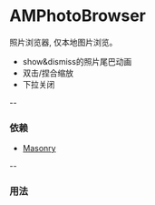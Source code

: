 # AMPhotoBrowser
照片浏览器, 仅本地图片浏览。
- show&dismiss的照片尾巴动画
- 双击/捏合缩放
- 下拉关闭

--

### 依赖
- [Masonry](https://github.com/SnapKit/Masonry)

--

### 用法

